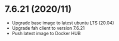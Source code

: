 # 7.6.21 (2020/11)
- Upgrade base image to latest ubuntu LTS (20.04)
- Upgrade fah client to version 7.6.21
- Push latest image to Docker HUB